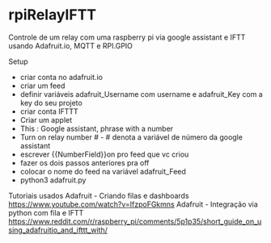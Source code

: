 # rpiRelayIFTT
Controle de um relay com uma raspberry pi via google assistant e IFTT usando Adafruit.io, MQTT e RPI.GPIO


Setup
- criar conta no adafruit.io
- criar um feed
- definir variáveis adafruit_Username com username e adafruit_Key com a key do seu projeto
- criar conta IFTTT
- Criar um applet
- This : Google assistant, phrase with a number
- Turn on relay number # - # denota a variável de número da google assistant
- escrever {{NumberField}}on pro feed que vc criou
- fazer os dois passos anteriores pra off
- colocar o nome do feed na variável adafruit_Feed 
- python3 adafruit.py

Tutoriais usados
Adafruit - Criando filas e dashboards https://www.youtube.com/watch?v=IfzpoFGkmns
Adafruit - Integração via python com fila e IFTT https://www.reddit.com/r/raspberry_pi/comments/5p1p35/short_guide_on_using_adafruitio_and_ifttt_with/
